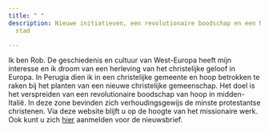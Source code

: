 ```yaml
---
title: " "
description: Nieuwe initiatieven, een revolutionaire boodschap en een Middeleeuwse
  stad

---
```

Ik ben Rob. De geschiedenis en cultuur van West-Europa heeft mijn interesse en ik droom van een herleving van het christelijke geloof in Europa. In Perugia dien ik in een christelijke gemeente en hoop betrokken te raken bij het planten van een nieuwe christelijke gemeenschap. Het doel is het verspreiden van een revolutionaire boodschap van hoop in midden-Italië. In deze zone bevinden zich verhoudingsgewijs de minste protestantse christenen. Via deze website blijft u op de hoogte van het missionaire werk. Ook kunt u zich [hier](http://eepurl.com/gnT5rb "Aanmelden nieuwsbrief") aanmelden voor de nieuwsbrief.